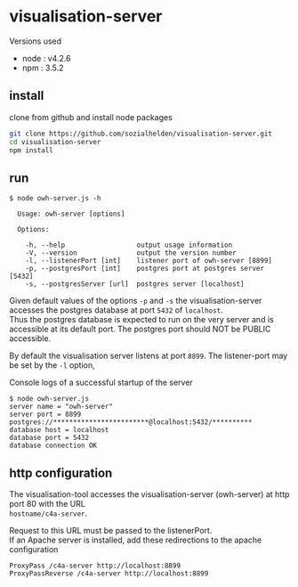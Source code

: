 # visualisation-server
Versions used

* node : v4.2.6
* npm : 3.5.2

## install

clone from github and install node packages

```bash
git clone https://github.com/sozialhelden/visualisation-server.git
cd visualisation-server
npm install
```

## run
```
$ node owh-server.js -h

  Usage: owh-server [options]

  Options:

    -h, --help                  output usage information
    -V, --version               output the version number
    -l, --listenerPort [int]    listener port of owh-server [8899]
    -p, --postgresPort [int]    postgres port at postgres server [5432]
    -s, --postgresServer [url]  postgres server [localhost]

```

Given default values of the options `-p` and `-s` the visualisation-server
accesses the postgres database at port  `5432` of `localhost`.  
Thus
the postgres database is expected to run on the very server and is accessible
at its default port. The postgres port should NOT be PUBLIC accessible.

By default the visualisation server listens at port `8899`. 
The listener-port may be set by the `-l` option,

Console logs of a successful startup of the server
```
$ node owh-server.js
server name = "owh-server"
server port = 8899
postgres://************************@localhost:5432/**********
database host = localhost
database port = 5432
database connection OK
```

## http configuration
The visualisation-tool accesses the visualisation-server (owh-server) at http port 80
with the URL  
`hostname/c4a-server`.

Request to this URL must be passed to the listenerPort.  
If an Apache server is installed, add these redirections to the apache configuration
```
ProxyPass /c4a-server http://localhost:8899
ProxyPassReverse /c4a-server http://localhost:8899

```


